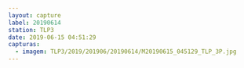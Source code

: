 ```yaml
---
layout: capture
label: 20190614
station: TLP3
date: 2019-06-15 04:51:29
capturas:
  - imagem: TLP3/2019/201906/20190614/M20190615_045129_TLP_3P.jpg
---
```

